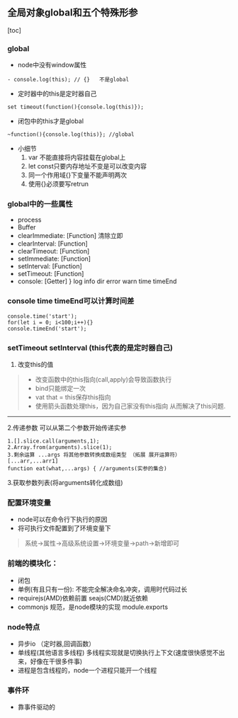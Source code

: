 ## 全局对象global和五个特殊形参
[toc]
### global
- node中没有window属性
```
- console.log(this); // {}   不是global
```
- 定时器中的this是定时器自己
```
set timeout(function(){console.log(this)});

```
- 闭包中的this才是global
```
~function(){console.log(this)}; //global
```
- 小细节
    1. var 不能直接将内容挂载在global上
    2. let const只要内存地址不变是可以改变内容
    3. 同一个作用域{}下变量不能声明两次
    4. 使用{}必须要写retrun

### global中的一些属性
- process
- Buffer
- clearImmediate: [Function] 清除立即
- clearInterval: [Function]
- clearTimeout: [Function]
- setImmediate: [Function]
- setInterval: [Function]
- setTimeout: [Function]
- console: [Getter] } log info dir error warn time timeEnd

### console time timeEnd可以计算时间差
```
console.time('start');
for(let i = 0; i<100;i++){}
console.timeEnd('start');
```
### setTimeout setInterval (this代表的是定时器自己)
1. 改变this的值
> - 改变函数中的this指向(call,apply)会导致函数执行
> - bind只能绑定一次
> - vat that = this保存this指向
> - 使用箭头函数处理this，因为自己家没有this指向 从而解决了this问题.

---
 2.传递参数 可以从第二个参数开始传递实参
 ```
1.[].slice.call(arguments,1);
2.Array.from(arguments).slice(1); 
3.剩余运算 ...args 将其他参数转换成数组类型 （拓展 展开运算符） [...arr,...arr1]
function eat(what,...args) { //arguments(实参的集合)
 ```
 3.获取参数列表(将arguments转化成数组)

### 配置环境变量
- node可以在命令行下执行的原因
- 将可执行文件配置到了环境变量下
> 系统->属性->高级系统设置->环境变量->path->新增即可
### 前端的模块化：
- 闭包
- 单例(有且只有一份): 不能完全解决命名冲突，调用时代码过长
- requirejs(AMD)依赖前置 seajs(CMD)就近依赖
- commonjs 规范，是node模块的实现 module.exports

### node特点
- 异步io （定时器,回调函数）
- 单线程(其他语言多线程) 多线程实现就是切换执行上下文(速度很快感觉不出来，好像在干很多件事)
- 进程是包含线程的，node一个进程只能开一个线程

### 事件环 
- 靠事件驱动的


